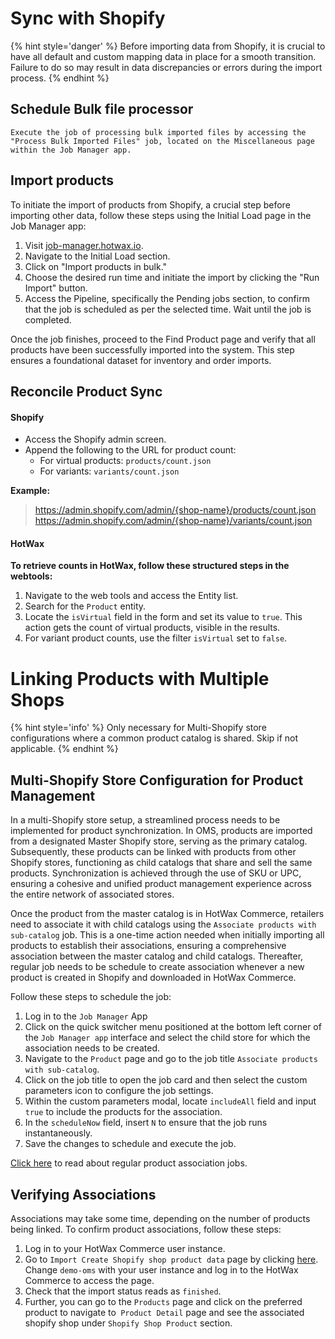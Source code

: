 # Sync with Shopify

{% hint style='danger' %}
Before importing data from Shopify, it is crucial to have all default and custom mapping data in place for a smooth transition. Failure to do so may result in data discrepancies or errors during the import process.
{% endhint %}

## Schedule Bulk file processor
```
Execute the job of processing bulk imported files by accessing the "Process Bulk Imported Files" job, located on the Miscellaneous page within the Job Manager app.
```
## Import products

To initiate the import of products from Shopify, a crucial step before importing other data, follow these steps using the Initial Load page in the Job Manager app:

1. Visit [job-manager.hotwax.io](http://job-manager.hotwax.io).
2. Navigate to the Initial Load section.
3. Click on "Import products in bulk."
4. Choose the desired run time and initiate the import by clicking the "Run Import" button.
5. Access the Pipeline, specifically the Pending jobs section, to confirm that the job is scheduled as per the selected time. Wait until the job is completed.

Once the job finishes, proceed to the Find Product page and verify that all products have been successfully imported into the system. This step ensures a foundational dataset for inventory and order imports.

## Reconcile Product Sync

#### Shopify
- Access the Shopify admin screen.
- Append the following to the URL for product count:
  - For virtual products: `products/count.json`
  - For variants: `variants/count.json`

**Example:**
> https://admin.shopify.com/admin/{shop-name}/products/count.json
> https://admin.shopify.com/admin/{shop-name}/variants/count.json

#### HotWax 

**To retrieve counts in HotWax, follow these structured steps in the webtools:**

1. Navigate to the web tools and access the Entity list.
2. Search for the `Product` entity.
3. Locate the `isVirtual` field in the form and set its value to `true`. This action gets the count of virtual products, visible in the results.
4. For variant product counts, use the filter `isVirtual` set to `false`.
   

# Linking Products with Multiple Shops

{% hint style='info' %}
Only necessary for Multi-Shopify store configurations where a common product catalog is shared. Skip if not applicable.
{% endhint %}

## Multi-Shopify Store Configuration for Product Management

In a multi-Shopify store setup, a streamlined process needs to be implemented for product synchronization. In OMS, products are imported from a designated Master Shopify store, serving as the primary catalog. Subsequently, these products can be linked with products from other Shopify stores, functioning as child catalogs that share and sell the same products. Synchronization is achieved through the use of SKU or UPC, ensuring a cohesive and unified product management experience across the entire network of associated stores.

Once the product from the master catalog is in HotWax Commerce, retailers need to associate it with child catalogs using the `Associate products with sub-catalog` job. This is a one-time action needed when initially importing all products to establish their associations,  ensuring a comprehensive association between the master catalog and child catalogs. Thereafter, regular job needs to be schedule to create association whenever a new product is created in Shopify and downloaded in HotWax Commerce.

Follow these steps to schedule the job:

1. Log in to the `Job Manager` App
2. Click on the quick switcher menu positioned at the bottom left corner of the `Job Manager app` interface and select the child store for which the association needs to be created.
3. Navigate to the `Product` page and go to the job title `Associate products with sub-catalog`.
4. Click on the job title to open the job card and then select the custom parameters icon to configure the job settings.
5. Within the custom parameters modal, locate `includeAll` field and input `true` to include the products for the association.
6. In the `scheduleNow` field, insert `N` to ensure that the job runs instantaneously.
7. Save the changes to schedule and execute the job.

[Click here](user-manuals/job-workflows/products.md) to read about regular product association jobs.

## Verifying Associations

Associations may take some time, depending on the number of products being linked. To confirm product associations, follow these steps:

1. Log in to your HotWax Commerce user instance.
2. Go to `Import Create Shopify shop product data` page by clicking [here](https://demo-oms.hotwax.io/commerce/control/ImportData?configId=IMP_SHPFY_SHOP_PROD). Change `demo-oms` with your user instance and log in to the HotWax Commerce to access the page.
3. Check that the import status reads as `finished`.
4. Further, you can go to the `Products` page and click on the preferred product to navigate to` Product Detail` page and see the associated shopify shop under `Shopify Shop Product` section.